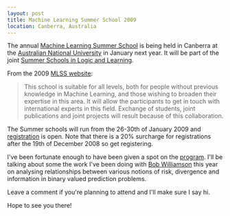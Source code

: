 ```yaml
---
layout: post
title: Machine Learning Summer School 2009
location: Canberra, Australia
---
```

The annual [Machine Learning Summer School][mlss] is being held in Canberra at the [Australian National University][anu] in January next year. It will be part of the joint [Summer Schools in Logic and Learning][ssll]. 

From the 2009 [MLSS website][mlss2009]:
> This school is suitable for all levels, both for people without previous knowledge in 
> Machine Learning, and those wishing to broaden their expertise in this area. It will 
> allow the participants to get in touch with international experts in this field. 
> Exchange of students, joint publications and joint projects will result because 
> of this collaboration. 

The Summer schools will run from the 26-30th of January 2009 and [registration][] is open. Note that there is a 20% surcharge for registrations after the 19th of December 2008 so get registering.

I've been fortunate enough to have been given a spot on the [program][]. I'll be talking about some the work I've been doing with [Bob Williamson][bob] this year on analysing relationships between various notions of risk, divergence and information in binary valued prediction problems.

Leave a comment if you're planning to attend and I'll make sure I say hi. 

Hope to see you there!

[mlss]: http://mlss.cc/
[mlss2009]: http://ssll.cecs.anu.edu.au/about/mlss
[anu]: http://anu.edu.au/
[ssll]: http://ssll.cecs.anu.edu.au/
[program]: http://ssll.cecs.anu.edu.au/program
[bob]: http://axiom.anu.edu.au/~williams/
[registration]: http://ssll.cecs.anu.edu.au/registration